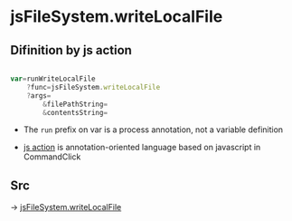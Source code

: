 # jsFileSystem.writeLocalFile

## Difinition by js action

```js.js

var=runWriteLocalFile
	?func=jsFileSystem.writeLocalFile
	?args=
		&filePathString=
		&contentsString=
```

- The `run` prefix on var is a process annotation, not a variable definition

- [js action](#) is annotation-oriented language based on javascript in CommandClick

## Src

-> [jsFileSystem.writeLocalFile](https://github.com/puutaro/CommandClick/blob/master/app/src/main/java/com/puutaro/commandclick/fragment_lib/terminal_fragment/js_interface/file/JsFileSystem.kt#L46)


